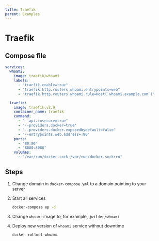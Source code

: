 ```yaml
---
title: Traefik
parent: Examples
---
```


# Traefik

## Compose file

```yml
services:
  whoami:
    image: traefik/whoami
    labels:
      - "traefik.enable=true"
      - "traefik.http.routers.whoami.entrypoints=web"
      - "traefik.http.routers.whoami.rule=Host(`whoami.example.com`)"

  traefik:
    image: traefik:v2.9
    container_name: traefik
    command:
      - "--api.insecure=true"
      - "--providers.docker=true"
      - "--providers.docker.exposedbydefault=false"
      - "--entrypoints.web.address=:80"
    ports:
      - "80:80"
      - "8080:8080"
    volumes:
      - "/var/run/docker.sock:/var/run/docker.sock:ro"
```

## Steps

1. Change domain in `docker-compose.yml` to a domain pointing to your server

2. Start all services

    ```bash
    docker-compose up -d
    ```

3. Change `whoami` image to, for example, `jwilder/whoami`

4. Deploy new version of `whoami` service without downtime

    ```bash
    docker rollout whoami
    ```
